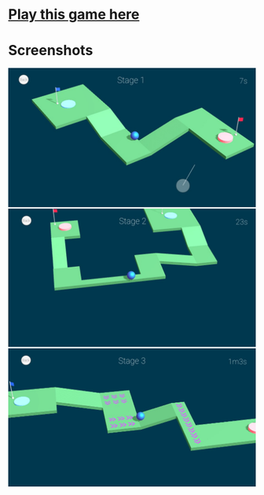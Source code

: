 # [Play this game here](https://johnnyrouddro.itch.io/balancetheball)

Screenshots
===========
![Screenshot 1](screenshots/screenshot1.jpg)
![Screenshot 2](screenshots/screenshot2.jpg)
![Screenshot 2](screenshots/screenshot3.jpg)

